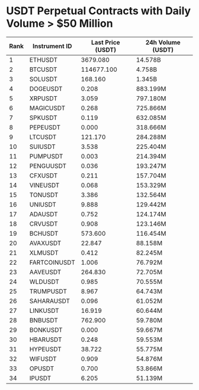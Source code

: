 # USDT Perpetual Contracts with Daily Volume > $50 Million

| Rank | Instrument ID | Last Price (USDT) | 24h Volume (USDT) |
|------|---------------|-------------------|-------------------|
| 1 | ETHUSDT | 3679.080 | 14.578B |
| 2 | BTCUSDT | 114677.100 | 4.758B |
| 3 | SOLUSDT | 168.160 | 1.345B |
| 4 | DOGEUSDT | 0.208 | 883.199M |
| 5 | XRPUSDT | 3.059 | 797.180M |
| 6 | MAGICUSDT | 0.268 | 725.866M |
| 7 | SPKUSDT | 0.119 | 632.085M |
| 8 | PEPEUSDT | 0.000 | 318.666M |
| 9 | LTCUSDT | 121.170 | 284.288M |
| 10 | SUIUSDT | 3.538 | 225.404M |
| 11 | PUMPUSDT | 0.003 | 214.394M |
| 12 | PENGUUSDT | 0.036 | 193.247M |
| 13 | CFXUSDT | 0.211 | 157.704M |
| 14 | VINEUSDT | 0.068 | 153.329M |
| 15 | TONUSDT | 3.386 | 132.564M |
| 16 | UNIUSDT | 9.888 | 129.442M |
| 17 | ADAUSDT | 0.752 | 124.174M |
| 18 | CRVUSDT | 0.908 | 123.146M |
| 19 | BCHUSDT | 573.600 | 116.454M |
| 20 | AVAXUSDT | 22.847 | 88.158M |
| 21 | XLMUSDT | 0.412 | 82.245M |
| 22 | FARTCOINUSDT | 1.006 | 76.792M |
| 23 | AAVEUSDT | 264.830 | 72.705M |
| 24 | WLDUSDT | 0.985 | 70.555M |
| 25 | TRUMPUSDT | 8.967 | 64.743M |
| 26 | SAHARAUSDT | 0.096 | 61.052M |
| 27 | LINKUSDT | 16.919 | 60.644M |
| 28 | BNBUSDT | 762.900 | 59.780M |
| 29 | BONKUSDT | 0.000 | 59.667M |
| 30 | HBARUSDT | 0.248 | 59.553M |
| 31 | HYPEUSDT | 38.722 | 55.775M |
| 32 | WIFUSDT | 0.909 | 54.876M |
| 33 | OPUSDT | 0.700 | 53.866M |
| 34 | IPUSDT | 6.205 | 51.139M |
